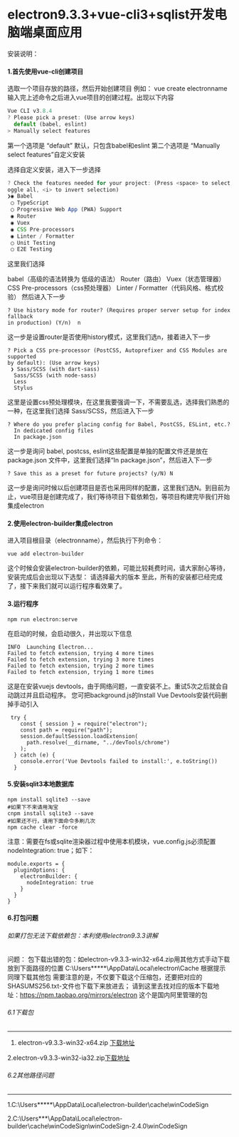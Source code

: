 # electron9.3.3+vue-cli3+sqlist开发电脑端桌面应用
安装说明：
#### 1.首先使用vue-cli创建项目
选取一个项目存放的路径，然后开始创建项目 例如：
vue create electronname
输入完上述命令之后进入vue项目的创建过程。出现以下内容

```javascript
Vue CLI v3.8.4
? Please pick a preset: (Use arrow keys)
  default (babel, eslint) 
> Manually select features 

```
第一个选项是 “default” 默认，只包含babel和eslint
第二个选项是 “Manually select features”自定义安装

选择自定义安装，进入下一步选择

```javascript
? Check the features needed for your project: (Press <space> to select, <a> to t
oggle all, <i> to invert selection)
❯◉ Babel
 ◯ TypeScript
 ◯ Progressive Web App (PWA) Support
 ◉ Router
 ◉ Vuex
 ◉ CSS Pre-processors
 ◉ Linter / Formatter
 ◯ Unit Testing
 ◯ E2E Testing
```
这里我们选择

babel（高级的语法转换为 低级的语法）
Router（路由）
Vuex（状态管理器）
CSS Pre-processors（css预处理器）
Linter / Formatter（代码风格、格式校验）
然后进入下一步

```
? Use history mode for router? (Requires proper server setup for index fallback 
in production) (Y/n)  n
```
这一步是设置router是否使用history模式，这里我们选n，接着进入下一步

```
? Pick a CSS pre-processor (PostCSS, Autoprefixer and CSS Modules are supported 
by default): (Use arrow keys)
 ❯ Sass/SCSS (with dart-sass) 
  Sass/SCSS (with node-sass) 
  Less 
  Stylus 
```
这里是设置css预处理模块，在这里我要强调一下，不需要乱选，选择我们熟悉的一种，在这里我们选择 Sass/SCSS，然后进入下一步

```
? Where do you prefer placing config for Babel, PostCSS, ESLint, etc.? 
  In dedicated config files 
  In package.json 
```
这一步是询问 babel, postcss, eslint这些配置是单独的配置文件还是放在package.json 文件中，这里我们选择“In package.json”，然后进入下一步

```
? Save this as a preset for future projects? (y/N) N
```
这一步是询问时候以后创建项目是否也采用同样的配置，这里我们选N。到目前为止，vue项目是创建完成了，我们等待项目下载依赖包，等项目构建完毕我们开始集成electron

#### 2.使用electron-builder集成electron
进入项目根目录（electronname），然后执行下列命令：
```
vue add electron-builder
```
这个时候会安装electron-builder的依赖，可能比较耗费时间，请大家耐心等待，安装完成后会出现以下选型：
请选择最大的版本
至此，所有的安装都已经完成了，接下来我们就可以运行程序看效果了。
#### 3.运行程序
```
npm run electron:serve
```
在启动的时候，会启动很久，并出现以下信息

```
INFO  Launching Electron...
Failed to fetch extension, trying 4 more times
Failed to fetch extension, trying 3 more times
Failed to fetch extension, trying 2 more times
Failed to fetch extension, trying 1 more times
```
这是在安装vuejs devtools，由于网络问题，一直安装不上。重试5次之后就会自动跳过并且启动程序。
您可把background.js的Install Vue Devtools安装代码删掉手动引入
  ```
   try {
      const { session } = require("electron");
      const path = require("path");
      session.defaultSession.loadExtension(
        path.resolve(__dirname, "../devTools/chrome") 
      ); 
    } catch (e) {
      console.error('Vue Devtools failed to install:', e.toString())
    }
  ```
#### 5.安装sqlit3本地数据库
```
npm install sqlite3 --save
#如果下不来请用淘宝
cnpm install sqlite3 --save
#如果还不行，请用下面命令多刷几次
npm cache clear -force
```
注意：需要在fs或sqlite渲染器过程中使用本机模块，vue.config.js必须配置 nodeIntegration: true；如下：
```
module.exports = {
  pluginOptions: {
    electronBuilder: {
      nodeIntegration: true
    }
  }
}
```
#### 6.打包问题
###### 如果打包无法下载依赖包：本利使用electron9.3.3讲解

问题： 包下载出错的包：如electron-v9.3.3-win32-x64.zip用其他方式手动下载放到下面路径的位置 C:\Users\*****\AppData\Local\electron\Cache 根据提示同理下载其他包 需要注意的是，不仅要下载这个压缩包，还要把对应的SHASUMS256.txt-文件也下载下来放进去； 
请到这里去找对应的版本下载地址：https://npm.taobao.org/mirrors/electron 这个是国内阿里管理的包
###### 6.1下载包

------------

1. electron-v9.3.3-win32-x64.zip [下载地址](https://npm.taobao.org/mirrors/electron/9.3.3/electron-v9.3.3-win32-x64.zip "下载地址") 

2.electron-v9.3.3-win32-ia32.zip[下载地址](https://npm.taobao.org/mirrors/electron/9.3.3/electron-v9.3.3-win32-ia32.zip "下载地址")
###### 6.2其他路径问题

------------


1.C:\Users\*****\AppData\Local\electron-builder\cache\winCodeSign

2.C:\Users\***\AppData\Local\electron-builder\cache\winCodeSign\winCodeSign-2.4.0\winCodeSign
